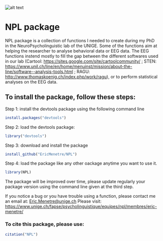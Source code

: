 ![alt text](https://alumniunige.ch/wp-content/uploads/2017/12/UNIGE-logo-site-ALUMNI-unige-4.jpg "Logo Title Text 1")
# NPL package  

NPL package is a collection of functions I needed to create during my PhD in the NeuroPsycholinguistic lab of the UNIGE. Some of the functions aim at helping the researcher to analyse behavioral data or EEG data. The EEG functions instend mostly to fill the gap between the different softwares used in our lab (Cartool: https://sites.google.com/site/cartoolcommunity/ ; STEN: https://www.unil.ch/line/en/home/menuinst/mission/about-the-line/software--analysis-tools.html ; RAGU: http://www.thomaskoenig.ch/index.php/work/ragu), or to perform statistical analyses on the EEG data. 

## To install the package, follow these steps: 

Step 1: install the devtools package using the following command line

```r
install.packages("devtools")
```

Step 2: load the devtools package: 

```r
library("devtools")
```
Step 3: download and install the package

```r
install_github("EricMenetre/NPL")
```
Step 4: load the package like any other oackage anytime you want to use it.

```r
library(NPL)
```
The package will be improved over time, please update regularly your package version using the command line given at the third step. 

If you notice a bug or you have trouble using a function, please contact me an email at: Eric.Menetre@unige.ch
Please visit: https://www.unige.ch/fapse/psycholinguistique/equipes/npl/membres/eric-menetre/


### To cite this package, please use: 

```r
citation("NPL")
```
